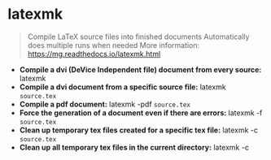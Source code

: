# latexmk
> Compile LaTeX source files into finished documents
> Automatically does multiple runs when needed
> More information: <https://mg.readthedocs.io/latexmk.html>
- **Compile a dvi (DeVice Independent file) document from every source:**
latexmk
- **Compile a dvi document from a specific source file:**
latexmk `source.tex`
- **Compile a pdf document:**
latexmk -pdf `source.tex`
- **Force the generation of a document even if there are errors:**
latexmk -f `source.tex`
- **Clean up temporary tex files created for a specific tex file:**
latexmk -c `source.tex`
- **Clean up all temporary tex files in the current directory:**
latexmk -c
